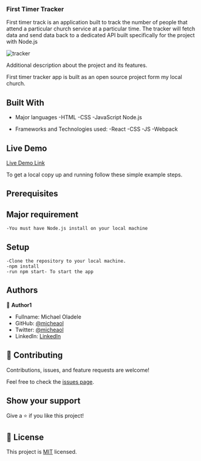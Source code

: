 ### First Timer Tracker

First timer track is an application built to track the number of people that attend a particular church service at a particular time.
The tracker will fetch data and send data back to a dedicated API built specifically for the project with Node.js


![tracker](https://user-images.githubusercontent.com/10332499/142789919-7beb7945-26e6-43c2-ab29-ef17fb82fc01.PNG)


Additional description about the project and its features.

First timer tracker app is built as an open source project form my local church.

## Built With

- Major languages
    -HTML
    -CSS
    -JavaScript
    Node.js
    

- Frameworks and Technologies used:
    -React
    -CSS
    -JS
    -Webpack


## Live Demo

[Live Demo Link](https://first-timer-tracker.netlify.app/)

To get a local copy up and running follow these simple example steps.
                
   
## Prerequisites 

## Major requirement
    -You must have Node.js install on your local machine
    
    
## Setup
    
    -Clone the repository to your local machine.
    -npm install
    -run npm start- To start the app
    


## Authors

👤 **Author1**

- Fullname: Michael Oladele
- GitHub: [@micheaol](https://github.com/micheaol)
- Twitter: [@micheaol](https://twitter.com/micheaol)
- LinkedIn: [LinkedIn](https://linkedin.com/in/micheaol80)


## 🤝 Contributing

Contributions, issues, and feature requests are welcome!

Feel free to check the [issues page](../../issues/).

## Show your support

Give a ⭐️ if you like this project!


## 📝 License

This project is [MIT](./MIT.md) licensed.
